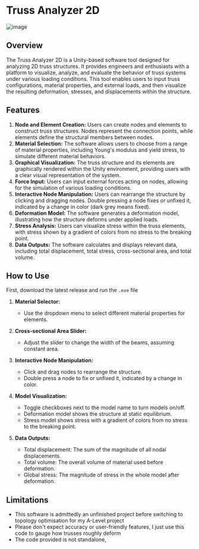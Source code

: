 # Truss Analyzer 2D

![image](https://github.com/James-Bray19/Truss-Analysis/assets/47334864/f5459351-9d87-40b6-9244-4c4cebb326fd)

## Overview

The Truss Analyzer 2D is a Unity-based software tool designed for analyzing 2D truss structures. It provides engineers and enthusiasts with a platform to visualize, analyze, and evaluate the behavior of truss systems under various loading conditions. This tool enables users to input truss configurations, material properties, and external loads, and then visualize the resulting deformation, stresses, and displacements within the structure.

## Features

1. **Node and Element Creation:** Users can create nodes and elements to construct truss structures. Nodes represent the connection points, while elements define the structural members between nodes.
2. **Material Selection:** The software allows users to choose from a range of material properties, including Young's modulus and yield stress, to simulate different material behaviors.
3. **Graphical Visualization:** The truss structure and its elements are graphically rendered within the Unity environment, providing users with a clear visual representation of the system.
4. **Force Input:** Users can input external forces acting on nodes, allowing for the simulation of various loading conditions.
5. **Interactive Node Manipulation:** Users can rearrange the structure by clicking and dragging nodes. Double pressing a node fixes or unfixed it, indicated by a change in color (dark grey means fixed).
6. **Deformation Model:** The software generates a deformation model, illustrating how the structure deforms under applied loads.
7. **Stress Analysis:** Users can visualize stress within the truss elements, with stress shown by a gradient of colors from no stress to the breaking point.
8. **Data Outputs:** The software calculates and displays relevant data, including total displacement, total stress, cross-sectional area, and total volume.

## How to Use

First, download the latest release and run the `.exe` file

1. **Material Selector:**
   - Use the dropdown menu to select different material properties for elements.

2. **Cross-sectional Area Slider:**
   - Adjust the slider to change the width of the beams, assuming constant area.

3. **Interactive Node Manipulation:**
   - Click and drag nodes to rearrange the structure.
   - Double press a node to fix or unfixed it, indicated by a change in color.

4. **Model Visualization:**
   - Toggle checkboxes next to the model name to turn models on/off.
   - Deformation model shows the structure at static equilibrium.
   - Stress model shows stress with a gradient of colors from no stress to the breaking point.

5. **Data Outputs:**
   - Total displacement: The sum of the magnitude of all nodal displacements.
   - Total volume: The overall volume of material used before deformation.
   - Global stress: The magnitude of stress in the whole model after deformation.

## Limitations

- This software is admittedly an unfinished project before switching to topology optimisation for my A-Level project
- Please don't expect accuracy or user-friendly features, I just use this code to gauge how trusses roughly deform
- The code provided is not standalone, 
